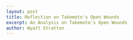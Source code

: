 ```yaml
---
layout: post
title: Reflection on Takemoto's Open Wounds
excerpt: An Analysis on Takemoto's Open Wounds
author: Wyatt Stratton
---
```

